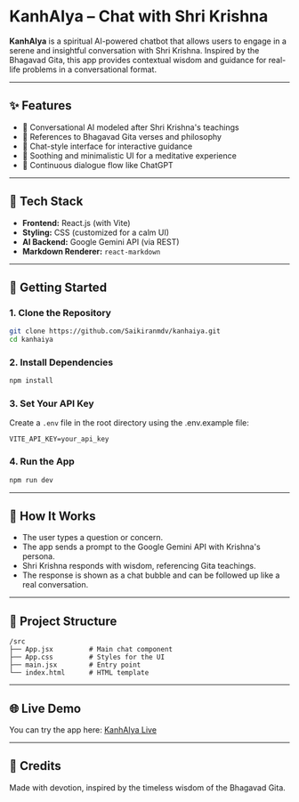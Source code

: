 # KanhAIya – Chat with Shri Krishna

**KanhAIya** is a spiritual AI-powered chatbot that allows users to engage in a serene and insightful conversation with Shri Krishna. Inspired by the Bhagavad Gita, this app provides contextual wisdom and guidance for real-life problems in a conversational format.

---

## ✨ Features

* 🧠 Conversational AI modeled after Shri Krishna's teachings
* 📜 References to Bhagavad Gita verses and philosophy
* 💬 Chat-style interface for interactive guidance
* 🎨 Soothing and minimalistic UI for a meditative experience
* 🔄 Continuous dialogue flow like ChatGPT

---

## 🔧 Tech Stack

* **Frontend:** React.js (with Vite)
* **Styling:** CSS (customized for a calm UI)
* **AI Backend:** Google Gemini API (via REST)
* **Markdown Renderer:** `react-markdown`

---

## 🚀 Getting Started

### 1. Clone the Repository

```bash
git clone https://github.com/Saikiranmdv/kanhaiya.git
cd kanhaiya
```

### 2. Install Dependencies

```bash
npm install
```

### 3. Set Your API Key

Create a `.env` file in the root directory using the .env.example file:

```env
VITE_API_KEY=your_api_key
```

### 4. Run the App

```bash
npm run dev
```
---

## 🧘 How It Works

* The user types a question or concern.
* The app sends a prompt to the Google Gemini API with Krishna's persona.
* Shri Krishna responds with wisdom, referencing Gita teachings.
* The response is shown as a chat bubble and can be followed up like a real conversation.

---

## 📂 Project Structure

```
/src
├── App.jsx         # Main chat component
├── App.css         # Styles for the UI
├── main.jsx        # Entry point
└── index.html      # HTML template
```

---

## 🌐 Live Demo

You can try the app here: [KanhAIya Live](https://your-live-project-link.com)

---

## 🙏 Credits

Made with devotion, inspired by the timeless wisdom of the Bhagavad Gita.
